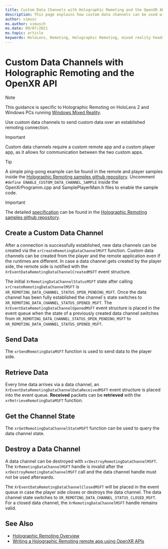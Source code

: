 ```yaml
---
title: Custom Data Channels with Holographic Remoting and the OpenXR API
description: This page explains how custom data channels can be used with the OpenXR API to send user data over the already established Holographic Remoting connection.
author: vimusc
ms.author: vimusch
ms.date: 09/07/2021
ms.topic: article
keywords: HoloLens, Remoting, Holographic Remoting, mixed reality headset, windows mixed reality headset, virtual reality headset, data channels
---
```


# Custom Data Channels with Holographic Remoting and the OpenXR API

>[!NOTE]
>This guidance is specific to Holographic Remoting on HoloLens 2 and Windows PCs running [Windows Mixed Reality](../../discover/navigating-the-windows-mixed-reality-home.md).

Use custom data channels to send custom data over an established remoting connection.

>[!IMPORTANT]
>Custom data channels require a custom remote app and a custom player app, as it allows for communication between the two custom apps.

>[!TIP]
>A simple ping-pong example can be found in the remote and player samples inside the [Holographic Remoting samples github repository](https://github.com/microsoft/MixedReality-HolographicRemoting-Samples).
>Uncomment ```#define ENABLE_CUSTOM_DATA_CHANNEL_SAMPLE``` inside the OpenXrProgramm.cpp and SamplePlayerMain.h files to enable the sample code.

>[!IMPORTANT]
>The detailed [specification](https://htmlpreview.github.io/?https://github.com/microsoft/MixedReality-HolographicRemoting-Samples/blob/main/remote_openxr/specification.html) can be found in the [Holographic Remoting samples github repository](https://github.com/microsoft/MixedReality-HolographicRemoting-Samples).


## Create a Custom Data Channel

After a connection is successfully established, new data channels can be created via the ```xrCreateRemotingDataChannelMSFT``` function.
Custom data channels can be created from the player and the remote application even if the runtimes are different.
In case a data channel gets created by the player side, the remote side is notified with the ```XrEventDataRemotingDataChannelCreatedMSFT``` event structure.

The initial ```XrRemotingDataChannelStatusMSFT``` state after calling ```xrCreateRemotingDataChannelMSFT``` is ```XR_REMOTING_DATA_CHANNEL_STATUS_OPEN_PENDING_MSFT```.
Once the data channel has been fully established the channel`s state switches to ```XR_REMOTING_DATA_CHANNEL_STATUS_OPENED_MSFT```.
The ```XrEventDataRemotingDataChannelOpenedMSFT``` event structure is placed in the event queue when the state of a previously created data channel switches from ```XR_REMOTING_DATA_CHANNEL_STATUS_OPEN_PENDING_MSFT``` to ```XR_REMOTING_DATA_CHANNEL_STATUS_OPENED_MSFT```.

## Send Data

The ```xrSendRemotingDataMSFT``` function is used to send data to the player side.

## Retrieve Data

Every time data arrives via a data channel, an ```XrEventDataRemotingDataChannelDataReceivedMSFT``` event structure is placed into the event queue.
**Received** packets can be **retrieved** with the ```xrRetrieveRemotingDataMSFT``` function.

## Get the Channel State

The ```xrGetRemotingDataChannelStateMSFT``` function can be used to query the data channel state.

## Destroy a Data Channel

A data channel can be destroyed with ```xrDestroyRemotingDataChannelMSFT```.
The ```XrRemotingDataChannelMSFT``` handle is invalid after the ```xrDestroyRemotingDataChannelMSFT``` call and the data channel handle must not be used afterwards.

The ```XrEventDataRemotingDataChannelClosedMSFT``` will be placed in the event queue in case the player side closes or destroys the data channel.
The data channel state switches to ```XR_REMOTING_DATA_CHANNEL_STATUS_CLOSED_MSFT```.
For a closed data channel, the ```XrRemotingDataChannelMSFT``` handle remains valid.

## See Also
* [Holographic Remoting Overview](holographic-remoting-overview.md)
* [Writing a Holographic Remoting remote app using OpenXR APIs](holographic-remoting-create-remote-openxr.md)
